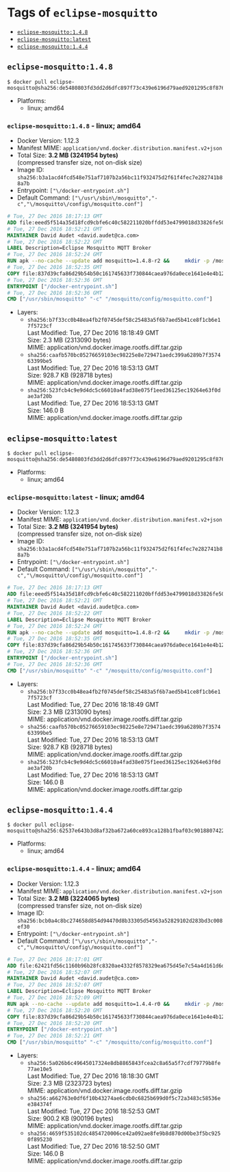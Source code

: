 <!-- THIS FILE IS GENERATED VIA './update-remote.sh' -->

# Tags of `eclipse-mosquitto`

-	[`eclipse-mosquitto:1.4.8`](#eclipse-mosquitto148)
-	[`eclipse-mosquitto:latest`](#eclipse-mosquittolatest)
-	[`eclipse-mosquitto:1.4.4`](#eclipse-mosquitto144)

## `eclipse-mosquitto:1.4.8`

```console
$ docker pull eclipse-mosquitto@sha256:de5480803fd3dd2d6dfc897f73c439e6196d79aed9201295c8f8763a8c7c8113
```

-	Platforms:
	-	linux; amd64

### `eclipse-mosquitto:1.4.8` - linux; amd64

-	Docker Version: 1.12.3
-	Manifest MIME: `application/vnd.docker.distribution.manifest.v2+json`
-	Total Size: **3.2 MB (3241954 bytes)**  
	(compressed transfer size, not on-disk size)
-	Image ID: `sha256:b3a1acd4fcd548e751af7107b2a56bc11f932475d2f61f4fec7e282741b88a7b`
-	Entrypoint: `["\/docker-entrypoint.sh"]`
-	Default Command: `["\/usr\/sbin\/mosquitto","-c","\/mosquitto\/config\/mosquitto.conf"]`

```dockerfile
# Tue, 27 Dec 2016 18:17:13 GMT
ADD file:eeed5f514a35d18fcd9cbfe6c40c582211020bffdd53e4799018d33826fe5067 in / 
# Tue, 27 Dec 2016 18:52:21 GMT
MAINTAINER David Audet <david.audet@ca.com>
# Tue, 27 Dec 2016 18:52:22 GMT
LABEL Description=Eclipse Mosquitto MQTT Broker
# Tue, 27 Dec 2016 18:52:24 GMT
RUN apk --no-cache --update add mosquitto=1.4.8-r2 &&     mkdir -p /mosquitto/config /mosquitto/data /mosquitto/log &&     cp /etc/mosquitto/mosquitto.conf /mosquitto/config &&     chown -R mosquitto:mosquitto /mosquitto
# Tue, 27 Dec 2016 18:52:35 GMT
COPY file:837d39cfa86d29b54b50c161745633f730844caea976da0ece1641e4e4b122aa in / 
# Tue, 27 Dec 2016 18:52:36 GMT
ENTRYPOINT ["/docker-entrypoint.sh"]
# Tue, 27 Dec 2016 18:52:36 GMT
CMD ["/usr/sbin/mosquitto" "-c" "/mosquitto/config/mosquitto.conf"]
```

-	Layers:
	-	`sha256:b7f33cc0b48ea4fb2f0745def58c25483a5f6b7aed5b41ce8f1cb6e17f5723cf`  
		Last Modified: Tue, 27 Dec 2016 18:18:49 GMT  
		Size: 2.3 MB (2313090 bytes)  
		MIME: application/vnd.docker.image.rootfs.diff.tar.gzip
	-	`sha256:caafb570bc05276659103ec98225e8e729471aedc399a6289b7f357463399be5`  
		Last Modified: Tue, 27 Dec 2016 18:53:13 GMT  
		Size: 928.7 KB (928718 bytes)  
		MIME: application/vnd.docker.image.rootfs.diff.tar.gzip
	-	`sha256:523fcb4c9e9d4dc5c66010a4fad38e075f1eed36125ec19264e63f0dae3af20b`  
		Last Modified: Tue, 27 Dec 2016 18:53:13 GMT  
		Size: 146.0 B  
		MIME: application/vnd.docker.image.rootfs.diff.tar.gzip

## `eclipse-mosquitto:latest`

```console
$ docker pull eclipse-mosquitto@sha256:de5480803fd3dd2d6dfc897f73c439e6196d79aed9201295c8f8763a8c7c8113
```

-	Platforms:
	-	linux; amd64

### `eclipse-mosquitto:latest` - linux; amd64

-	Docker Version: 1.12.3
-	Manifest MIME: `application/vnd.docker.distribution.manifest.v2+json`
-	Total Size: **3.2 MB (3241954 bytes)**  
	(compressed transfer size, not on-disk size)
-	Image ID: `sha256:b3a1acd4fcd548e751af7107b2a56bc11f932475d2f61f4fec7e282741b88a7b`
-	Entrypoint: `["\/docker-entrypoint.sh"]`
-	Default Command: `["\/usr\/sbin\/mosquitto","-c","\/mosquitto\/config\/mosquitto.conf"]`

```dockerfile
# Tue, 27 Dec 2016 18:17:13 GMT
ADD file:eeed5f514a35d18fcd9cbfe6c40c582211020bffdd53e4799018d33826fe5067 in / 
# Tue, 27 Dec 2016 18:52:21 GMT
MAINTAINER David Audet <david.audet@ca.com>
# Tue, 27 Dec 2016 18:52:22 GMT
LABEL Description=Eclipse Mosquitto MQTT Broker
# Tue, 27 Dec 2016 18:52:24 GMT
RUN apk --no-cache --update add mosquitto=1.4.8-r2 &&     mkdir -p /mosquitto/config /mosquitto/data /mosquitto/log &&     cp /etc/mosquitto/mosquitto.conf /mosquitto/config &&     chown -R mosquitto:mosquitto /mosquitto
# Tue, 27 Dec 2016 18:52:35 GMT
COPY file:837d39cfa86d29b54b50c161745633f730844caea976da0ece1641e4e4b122aa in / 
# Tue, 27 Dec 2016 18:52:36 GMT
ENTRYPOINT ["/docker-entrypoint.sh"]
# Tue, 27 Dec 2016 18:52:36 GMT
CMD ["/usr/sbin/mosquitto" "-c" "/mosquitto/config/mosquitto.conf"]
```

-	Layers:
	-	`sha256:b7f33cc0b48ea4fb2f0745def58c25483a5f6b7aed5b41ce8f1cb6e17f5723cf`  
		Last Modified: Tue, 27 Dec 2016 18:18:49 GMT  
		Size: 2.3 MB (2313090 bytes)  
		MIME: application/vnd.docker.image.rootfs.diff.tar.gzip
	-	`sha256:caafb570bc05276659103ec98225e8e729471aedc399a6289b7f357463399be5`  
		Last Modified: Tue, 27 Dec 2016 18:53:13 GMT  
		Size: 928.7 KB (928718 bytes)  
		MIME: application/vnd.docker.image.rootfs.diff.tar.gzip
	-	`sha256:523fcb4c9e9d4dc5c66010a4fad38e075f1eed36125ec19264e63f0dae3af20b`  
		Last Modified: Tue, 27 Dec 2016 18:53:13 GMT  
		Size: 146.0 B  
		MIME: application/vnd.docker.image.rootfs.diff.tar.gzip

## `eclipse-mosquitto:1.4.4`

```console
$ docker pull eclipse-mosquitto@sha256:62537e643b3d8af32ba672a60ce893ca128b1fbaf03c90188074223e6ae1764f
```

-	Platforms:
	-	linux; amd64

### `eclipse-mosquitto:1.4.4` - linux; amd64

-	Docker Version: 1.12.3
-	Manifest MIME: `application/vnd.docker.distribution.manifest.v2+json`
-	Total Size: **3.2 MB (3224065 bytes)**  
	(compressed transfer size, not on-disk size)
-	Image ID: `sha256:bcb0a4c8bc274658d854d94470d8b33305d54563a52829102d283bd3c008ef30`
-	Entrypoint: `["\/docker-entrypoint.sh"]`
-	Default Command: `["\/usr\/sbin\/mosquitto","-c","\/mosquitto\/config\/mosquitto.conf"]`

```dockerfile
# Tue, 27 Dec 2016 18:17:01 GMT
ADD file:62421fd56c1160b96b28fc8320ae4332f8578329ea675d45e7c54a4d161d6d89 in / 
# Tue, 27 Dec 2016 18:52:07 GMT
MAINTAINER David Audet <david.audet@ca.com>
# Tue, 27 Dec 2016 18:52:07 GMT
LABEL Description=Eclipse Mosquitto MQTT Broker
# Tue, 27 Dec 2016 18:52:09 GMT
RUN apk --no-cache --update add mosquitto=1.4.4-r0 &&     mkdir -p /mosquitto/config /mosquitto/data /mosquitto/log &&     cp /etc/mosquitto/mosquitto.conf /mosquitto/config &&     chown -R mosquitto:mosquitto /mosquitto
# Tue, 27 Dec 2016 18:52:20 GMT
COPY file:837d39cfa86d29b54b50c161745633f730844caea976da0ece1641e4e4b122aa in / 
# Tue, 27 Dec 2016 18:52:20 GMT
ENTRYPOINT ["/docker-entrypoint.sh"]
# Tue, 27 Dec 2016 18:52:21 GMT
CMD ["/usr/sbin/mosquitto" "-c" "/mosquitto/config/mosquitto.conf"]
```

-	Layers:
	-	`sha256:5a026b6c49645017324e8db8865843fcea2c8a65a5f7cdf79779b8fe77ae10e5`  
		Last Modified: Tue, 27 Dec 2016 18:18:30 GMT  
		Size: 2.3 MB (2323723 bytes)  
		MIME: application/vnd.docker.image.rootfs.diff.tar.gzip
	-	`sha256:a662763e0df6f10b43274ae6cdb0c6825b699d0f5c72a3483c58536ee384374f`  
		Last Modified: Tue, 27 Dec 2016 18:52:53 GMT  
		Size: 900.2 KB (900196 bytes)  
		MIME: application/vnd.docker.image.rootfs.diff.tar.gzip
	-	`sha256:4659f535102dc4854720006ce42a092ae8fe9b8d870d00be3f5bc9250f895230`  
		Last Modified: Tue, 27 Dec 2016 18:52:50 GMT  
		Size: 146.0 B  
		MIME: application/vnd.docker.image.rootfs.diff.tar.gzip
